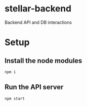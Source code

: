 # stellar-backend
Backend API and DB interactions 

# Setup

## Install the node modules
```
npm i
```

## Run the API server
```
npm start
```
